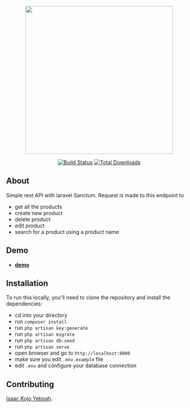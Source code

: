 

<p align="center"><a href="https://laravel.com" target="_blank"><img src="https://raw.githubusercontent.com/laravel/art/master/logo-lockup/5%20SVG/2%20CMYK/1%20Full%20Color/laravel-logolockup-cmyk-red.svg" width="400"></a></p>

<p align="center">
<a href="https://travis-ci.org/laravel/framework"><img src="https://travis-ci.org/laravel/framework.svg" alt="Build Status"></a>
<a href="https://packagist.org/packages/laravel/framework"><img src="https://img.shields.io/packagist/dt/laravel/framework" alt="Total Downloads"></a>

## About 

Simple rest API with laravel Sanctum. Request is made to this endpoint to <br>

- get all the products
- create new product
- delete product
- edit product
- search for a product using a product name

## Demo

- **[demo](https://codjosft-rest-api.herokuapp.com/)**

## Installation

  To run this locally, you'll need to clone the repository and install the dependencies:

- cd into your directory
- run `composer install`
- run `php artisan key:generate`
- run `php artisan migrate`
- run `php artisan db:seed`
- run `php artisan serve`
- open browser and go to `http://localhost:8000`
- make sure you edit `.env.example` file
- edit `.env` and configure your database connection 

## Contributing

[Isaac Kojo Yeboah](https://github.com/kojoyeboah53i).

